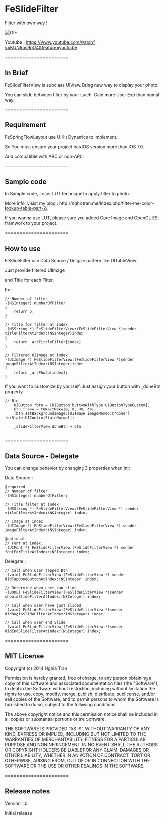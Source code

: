 FeSlideFilter
=============

Filter with own way !

![GIF](http://mkerala.com/u/di/R0TX/FeSpringFlowLayout.gif)

Youtube : https://www.youtube.com/watch?v=KUN6bs9pl74&feature=youtu.be

======================
## In Brief
FeSlideFilterView is subclass UIView. Bring new way to display your photo.

You can slide between filter by your touch. Gain more User Exp than nomal way.

======================
## Requirement
FeSpringFlowLayout use UIKit Dynamics to implement.

So You must ensure your project has iOS version more than iOS 7.0.

And compatible with ARC or non-ARC.

======================
## Sample code

In Sample code, I user LUT technique to apply filter to photo.

More info, visist my blog : http://nghiatran.me/index.php/filter-me-color-lookup-table-part-2/

If you wanna use LUT, please sure you added Core Image and OpenGL ES framwork to your project.


======================
## How to use
FeSlideFilter use Data Source / Delgate pattern like UITableView.

Just provide filtered UIImage

and Title for each Filter.

Ex :
```objc
// Number of filter
-(NSInteger) numberOfFilter
{
    return 5;
}

// Title for filter at index
-(NSString *) FeSlideFilterView:(FeSlideFilterView *)sender titleFilterAtIndex:(NSInteger)index
{
    return _arrTittleFilter[index];
}

// Filtered UIImage at index
-(UIImage *) FeSlideFilterView:(FeSlideFilterView *)sender imageFilterAtIndex:(NSInteger)index
{
    return _arrPhoto[index];
}

```

If you want to customize by yourself. Just assign your button with _doneBtn property.

```objc
// Btn
    UIButton *btn = [UIButton buttonWithType:UIButtonTypeCustom];
    btn.frame = CGRectMake(0, 0, 40, 40);
    [btn setBackgroundImage:[UIImage imageNamed:@"done"] forState:UIControlStateNormal];
    
    _slideFilterView.doneBtn = btn;
    
```

======================
## Data Source - Delegate
You can change behavior by changing 3 properties when init

Data Source :
```objc
@required
// Number of filter
-(NSInteger) numberOfFilter;

// Title filter at index
-(NSString *) FeSlideFilterView:(FeSlideFilterView *) sender titleFilterAtIndex:(NSInteger) index;

// Image at index
-(UIImage *) FeSlideFilterView:(FeSlideFilterView *) sender imageFilterAtIndex:(NSInteger) index;

@optional
// Font at index
-(UIFont *) FeSlideFilterView:(FeSlideFilterView *) sender fontForTitleAtIndex:(NSInteger) index;
```

Delegate :
```objc 
// Call when user tapped Btn
-(void) FeSlideFilterView:(FeSlideFilterView *) sender didTapDoneButtonAtIndex:(NSInteger) index;

// Determine when user can slide
-(BOOL) FeSlideFilterView:(FeSlideFilterView *)sender shouldSlideFilterAtIndex:(NSInteger) index;

// Call when user have just slided
-(void) FeSlideFilterView:(FeSlideFilterView *)sender didBeginSlideFilterAtIndex:(NSInteger) index;

// Call when user end Slide
-(void) FeSlideFilterView:(FeSlideFilterView *)sender didEndSlideFilterAtIndex:(NSInteger) index;
```

======================
## MIT License
Copyright (c) 2014 Nghia Tran

Permission is hereby granted, free of charge, to any person obtaining a copy of this software and associated documentation files (the "Software"), to deal in the Software without restriction, including without limitation the rights to use, copy, modify, merge, publish, distribute, sublicense, and/or sell copies of the Software, and to permit persons to whom the Software is furnished to do so, subject to the following conditions:

The above copyright notice and this permission notice shall be included in all copies or substantial portions of the Software.

THE SOFTWARE IS PROVIDED "AS IS", WITHOUT WARRANTY OF ANY KIND, EXPRESS OR IMPLIED, INCLUDING BUT NOT LIMITED TO THE WARRANTIES OF MERCHANTABILITY, FITNESS FOR A PARTICULAR PURPOSE AND NONINFRINGEMENT. IN NO EVENT SHALL THE AUTHORS OR COPYRIGHT HOLDERS BE LIABLE FOR ANY CLAIM, DAMAGES OR OTHER LIABILITY, WHETHER IN AN ACTION OF CONTRACT, TORT OR OTHERWISE, ARISING FROM, OUT OF OR IN CONNECTION WITH THE SOFTWARE OR THE USE OR OTHER DEALINGS IN THE SOFTWARE.

======================
## Release notes
Version 1.0

Initial release
